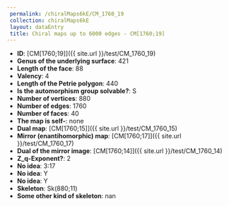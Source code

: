 ```yaml
--- 
 permalink: /chiralMaps6kE/CM_1760_19 
 collection: chiralMaps6kE
 layout: dataEntry
 title: Chiral maps up to 6000 edges - CM[1760;19]
---
```


- **ID**: [CM[1760;19]]({{ site.url }}/test/CM_1760_19)
- **Genus of the underlying surface**: 421
- **Length of the face**: 88
- **Valency**: 4
- **Length of the Petrie polygon**: 440
- **Is the automorphism group solvable?**: S
- **Number of vertices**: 880
- **Number of edges**: 1760
- **Number of faces**: 40
- **The map is self-**: none
- **Dual map**: [CM[1760;15]]({{ site.url }}/test/CM_1760_15)
- **Mirror (enantihomorphic) map**: [CM[1760;17]]({{ site.url }}/test/CM_1760_17)
- **Dual of the mirror image**: [CM[1760;14]]({{ site.url }}/test/CM_1760_14)
- **Z_q-Exponent?**: 2
- **No idea**:  3:17
- **No idea**: Y
- **No idea**: Y
- **Skeleton**: Sk(880;11)
- **Some other kind of skeleton**: nan

